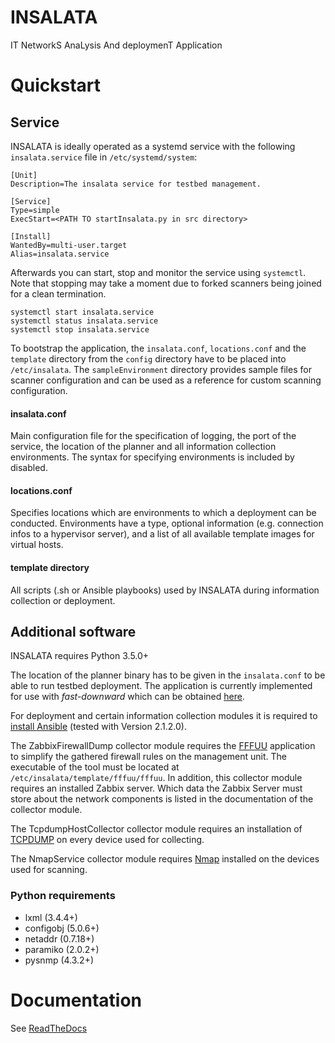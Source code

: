 # INSALATA
IT NetworkS AnaLysis And deploymenT Application

# Quickstart

## Service ##

INSALATA is ideally operated as a systemd service with the following `insalata.service` file in `/etc/systemd/system`:
~~~~
[Unit]
Description=The insalata service for testbed management.

[Service]
Type=simple
ExecStart=<PATH TO startInsalata.py in src directory>

[Install]
WantedBy=multi-user.target
Alias=insalata.service
~~~~

Afterwards you can start, stop and monitor the service using `systemctl`. Note that stopping may take a moment due to forked scanners being joined for a clean termination.
~~~~
systemctl start insalata.service
systemctl status insalata.service
systemctl stop insalata.service
~~~~

To bootstrap the application, the `insalata.conf`, `locations.conf` and the `template` directory from the `config` directory have to be placed into `/etc/insalata`. The `sampleEnvironment` directory provides sample files for scanner configuration and can be used as a reference for custom scanning configuration.

#### insalata.conf ####
Main configuration file for the specification of logging, the port of the service, the location of the planner and all information collection environments. The syntax for specifying environments is included by disabled.

#### locations.conf ####
Specifies locations which are environments to which a deployment can be conducted. Environments have a type, optional information (e.g. connection infos to a hypervisor server), and a list of all available template images for virtual hosts.

#### template directory ####
All scripts (.sh or Ansible playbooks) used by INSALATA during information collection or deployment.

## Additional software ##
INSALATA requires Python 3.5.0+

The location of the planner binary has to be given in the `insalata.conf` to be able to run testbed deployment. The application is currently implemented for use with *fast-downward* which can be obtained [here](http://www.fast-downward.org/ObtainingAndRunningFastDownward).

For deployment and certain information collection modules it is required to [install Ansible](https://docs.ansible.com/ansible/intro_installation.html) (tested with Version 2.1.2.0).

The ZabbixFirewallDump collector module requires the [FFFUU](https://github.com/diekmann/Iptables_Semantics/tree/master/haskell_tool) application to simplify the gathered firewall rules on the management unit. The executable of the tool must be located at `/etc/insalata/template/fffuu/fffuu`.
In addition, this collector module requires an installed Zabbix server. Which data the Zabbix Server must store about the network components is listed in the documentation of the collector module.

The TcpdumpHostCollector collector module requires an installation of [TCPDUMP](http://www.tcpdump.org/tcpdump_man.html) on every device used for collecting.

The NmapService collector module requires [Nmap](https://nmap.org/) installed on the devices used for scanning.



### Python requirements ###
* lxml (3.4.4+)
* configobj (5.0.6+)
* netaddr (0.7.18+)
* paramiko (2.0.2+)
* pysnmp (4.3.2+)

# Documentation
See [ReadTheDocs](https://insalata.readthedocs.io/en/latest/index.html)
